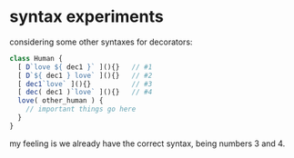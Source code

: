 # syntax experiments

considering some other syntaxes for decorators:

```js
class Human {
  [ D`love ${ dec1 }` ](){}   // #1
  [ D`${ dec1 } love` ](){}   // #2
  [ dec1`love` ](){}          // #3
  [ dec( dec1 )`love` ](){}   // #4
  love( other_human ) {
    // important things go here
  }
}
```

my feeling is we already have the correct syntax, being numbers 3 and 4.

